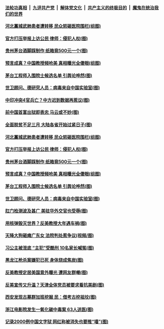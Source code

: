 

####  [法轮功真相](../../../../basic/blob/master/README.md?t=02202131) &nbsp;|&nbsp; [九评共产党](../../../../9ping.md/blob/master/README.md?t=02202131) &nbsp;|&nbsp; [解体党文化](../../../../jtdwh.md/blob/master/README.md?t=02202131)  &nbsp;|&nbsp; [共产主义的终极目的](../../../../gczydzjmd.md/blob/master/README.md?t=02202131) &nbsp;|&nbsp; [魔鬼在统治我们的世界](../../../../mgztzwmdsj.md/blob/master/README.md?t=02202131) 

#### [河北藁城武肺患者遭转移 民众怒砸医院围栏(组图)](../pages/p1/963114.md?t=02202131) 

#### [官方打压举报上访公民 律师：侵犯人权(图)](../pages/p1/963075.md?t=02202131) 

#### [贵州茅台酒脚踩制作 纸箱竟500元一个(图)](../pages/p1/963055.md?t=02202131) 

#### [预言成真？中国教授频呛美 真相曝光全傻眼(组图)](../pages/p1/962983.md?t=02202131) 

#### [茅台工程师入围院士候选名单 引舆论哗然(图)](../pages/p1/963041.md?t=02202131) 

#### [世卫顾问、德研究人员：病毒来自中国实验室(图)](../pages/p1/963010.md?t=02202131) 

#### [中印冲突4官兵亡？中方迟到数据再惹议(图)](../pages/p1/963158.md?t=02202131) 

#### [前中国首富出狱即表忠 马云或不妙(图)](../pages/p1/963130.md?t=02202131) 

#### [全面脱贫不足三月 大陆各省开始过紧日子(图)](../pages/p1/963115.md?t=02202131) 

#### [河北藁城武肺患者遭转移 民众怒砸医院围栏(组图)](../pages/p1/963114.md?t=02202131) 

#### [官方打压举报上访公民 律师：侵犯人权(图)](../pages/p1/963075.md?t=02202131) 

#### [贵州茅台酒脚踩制作 纸箱竟500元一个(图)](../pages/p1/963055.md?t=02202131) 

#### [预言成真？中国教授频呛美 真相曝光全傻眼(组图)](../pages/p1/962983.md?t=02202131) 

#### [茅台工程师入围院士候选名单 引舆论哗然(图)](../pages/p1/963041.md?t=02202131) 


#### [世卫顾问、德研究人员：病毒来自中国实验室(图)](../pages/p1/963010.md?t=02202131) 

#### [肛门检测波及甚广 美驻华外交官也受辱(图)](../pages/p1/962992.md?t=02202131) 

#### [用核弹毁灭世界？反美教授大年遇车祸(图)](../pages/p1/962985.md?t=02202131) 

#### [天降大狗砸瘫广东女 法院判处惹争议(视频/图)](../pages/p1/962964.md?t=02202131) 

#### [习公主被泄底 “主犯”受酷刑 10名家长喊冤(图)](../pages/p1/962954.md?t=02202131) 

#### [黑龙江枪杀案嫌犯已死 身体烧成焦炭(图)](../pages/p1/962944.md?t=02202131) 

#### [反美教授定居美国意外曝光 遭网友群嘲(图)](../pages/p1/962920.md?t=02202131) 

#### [反美宣传又升温？天津全体党员被要求看抗美剧(图)](../pages/p1/962886.md?t=02202131) 

#### [西安发现古墓群加班挖掘 民：借考古挖祖坟(图)](../pages/p1/962936.md?t=02202131) 

#### [浙江电影院发生一氧化碳中毒案 63人送医(图)](../pages/p1/962918.md?t=02202131) 

#### [记录2000例中国文字狱 网红称被消失也要推“墙”(图)](../pages/p1/962872.md?t=02202131) 

